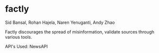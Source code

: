# factly
Sid Bansal, Rohan Hajela, Naren Yenuganti, Andy Zhao


Factly discourages the spread of misinformation, validate sources through various tools.

API's Used: NewsAPI
